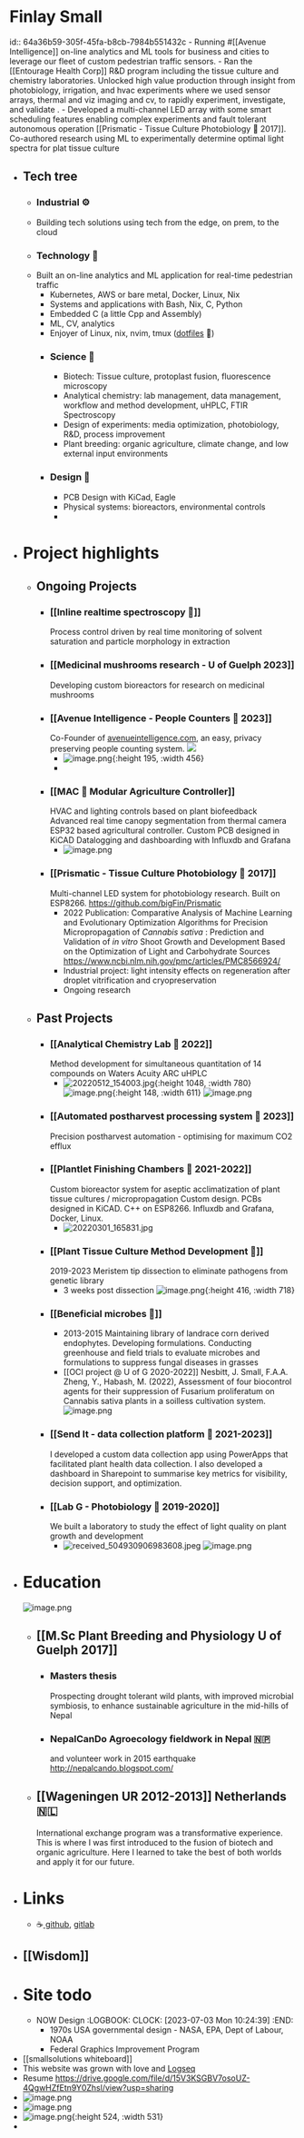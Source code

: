 # Finlay Small
id:: 64a36b59-305f-45fa-b8cb-7984b551432c
	- Running #[[Avenue Intelligence]] on-line analytics and ML tools for business and cities to leverage our fleet of custom pedestrian traffic sensors.
	- Ran the [[Entourage Health Corp]] R&D program including the tissue culture and chemistry laboratories. Unlocked high value production through insight from photobiology, irrigation, and hvac experiments where we used sensor arrays, thermal and viz imaging and cv, to rapidly experiment, investigate, and validate .
	- Developed a multi-channel LED array with some smart scheduling features enabling complex experiments and fault tolerant autonomous operation [[Prismatic - Tissue Culture Photobiology 🌈 2017]]. Co-authored research using ML to experimentally determine optimal light spectra for plat tissue culture
- ## Tech tree
	- ### Industrial ⚙️
	- Building tech solutions using tech from the edge, on prem, to the cloud
	- ### Technology 🤖
	- Built an on-line analytics and ML application for real-time pedestrian traffic
		- Kubernetes, AWS or bare metal, Docker, Linux, Nix
		- Systems and applications with Bash, Nix, C, Python
		- Embedded C (a little Cpp and Assembly)
		- ML, CV, analytics
		- Enjoyer of Linux, nix, nvim, tmux ([dotfiles](https://github.com/bigFin/dotfiles/tree/sway) 🐧)
		- ### Science 🔬
			- Biotech: Tissue culture, protoplast fusion, fluorescence microscopy
			- Analytical chemistry: lab management, data management, workflow and method development, uHPLC, FTIR Spectroscopy
			- Design of experiments: media optimization, photobiology, R&D, process improvement
			- Plant breeding: organic agriculture, climate change, and low external input environments
		- ### Design 📐
			- PCB Design with KiCad, Eagle
			- Physical systems: bioreactors, environmental controls
			-
- # Project highlights
	- ## Ongoing Projects
		- ### [[Inline realtime spectroscopy 🌈]] 
		  Process control driven by real time monitoring of solvent saturation and particle morphology in extraction
		- ### [[Medicinal mushrooms research - U of Guelph 2023]]
		  Developing custom bioreactors for research on medicinal mushrooms
		- ### [[Avenue Intelligence - People Counters 🚶 2023]] 
		  Co-Founder of [avenueintelligence.com](https://avenueintelligence.com/), an easy, privacy preserving people counting system.
		  ![](https://lh3.googleusercontent.com/pw/ADCreHcKwGfdYhdi9ch1bjMoeMYYnEgpHNAyg8C1gNijzWp0FIx1WZNIOK5AGMAr9sVr_1avf9MUPltLqr_GvnApVlaKULZKRSeieeChPdMe5FKj16cGzJrFivwJzAXgBjvw-FdviasNT1xAGDh8pYlEex-p=w595-h1288-s-no?authuser=2)
			- ![image.png](../assets/image_1688423776023_0.png){:height 195, :width 456}
			-
		- ### [[MAC 🌱 Modular Agriculture Controller]]
		  HVAC and lighting controls based on plant biofeedback
		  Advanced real time canopy segmentation from thermal camera
		  ESP32 based agricultural controller. Custom PCB designed in KiCAD
		  Datalogging and dashboarding with Influxdb and Grafana
			- ![image.png](../assets/image_1688423559948_0.png)
		- ### [[Prismatic - Tissue Culture Photobiology 🌈 2017]]
		  Multi-channel LED system for photobiology research. Built on ESP8266.
		  https://github.com/bigFin/Prismatic
			- 2022 Publication: Comparative Analysis of Machine Learning and Evolutionary Optimization Algorithms for Precision Micropropagation of *Cannabis sativa* : Prediction and Validation of *in vitro* Shoot Growth and Development Based on the Optimization of Light and Carbohydrate Sources
			  https://www.ncbi.nlm.nih.gov/pmc/articles/PMC8566924/
			- Industrial project: light intensity effects on regeneration after droplet vitrification and cryopreservation
			- Ongoing research
	- ## Past Projects
		- ### [[Analytical Chemistry Lab 🧪 2022]] 
		  Method development for simultaneous quantitation of 14 compounds on Waters Acuity ARC uHPLC
			- ![20220512_154003.jpg](../assets/20220512_154003_1688425376241_0.jpg){:height 1048, :width 780}
			  ![image.png](../assets/image_1688436117795_0.png){:height 148, :width 611}
			  ![image.png](../assets/image_1688437593680_0.png)
		- ### [[Automated postharvest processing system 🍃 2023]] 
		  Precision postharvest automation - optimising for maximum CO2 efflux
		- ### [[Plantlet Finishing Chambers 🌿 2021-2022]] 
		  Custom bioreactor system for aseptic acclimatization of plant tissue cultures / micropropagation
		  Custom design. PCBs designed in KiCAD. C++ on ESP8266. 
		  Influxdb and Grafana, Docker, Linux.
			- ![20220301_165831.jpg](../assets/20220301_165831_1688424417458_0.jpg)
		- ### [[Plant Tissue Culture Method Development 🌱]] 
		  2019-2023 Meristem tip dissection to eliminate pathogens from genetic library
			- 3 weeks post dissection
			  ![image.png](../assets/image_1688424237233_0.png){:height 416, :width 718}
		- ### [[Beneficial microbes 🦠]]
			- 2013-2015 Maintaining library of landrace corn derived endophytes. Developing formulations. Conducting greenhouse and field trials to evaluate microbes and formulations to suppress fungal diseases in grasses
			- [[OCI project @ U of G 2020-2022]]
			  Nesbitt, J. Small, F.A.A. Zheng, Y., Habash, M. (2022), Assessment of four biocontrol agents for their suppression of
			  Fusarium proliferatum on Cannabis sativa plants in a soilless cultivation system.
			  ![image.png](../assets/image_1688441712215_0.png)
		- ### [[Send It - data collection platform 🔢 2021-2023]]
		  I developed a custom data collection app using PowerApps that facilitated plant health data collection. I also developed a dashboard in Sharepoint to summarise key metrics for visibility, decision support, and optimization.
		- ### [[Lab G - Photobiology 🌈 2019-2020]] 
		  We built a laboratory to study the effect of light quality on plant growth and development
			- ![received_504930906983608.jpeg](../assets/received_504930906983608_1688426356547_0.jpeg)
			  ![image.png](../assets/image_1688437748035_0.png)
- # Education
  ![image.png](../assets/image_1688683491235_0.png)
	- ## [[M.Sc Plant Breeding and Physiology U of Guelph 2017]]
		- ### Masters thesis 
		  Prospecting drought tolerant wild plants, with improved microbial symbiosis, to enhance sustainable agriculture in the mid-hills of Nepal
		- ### NepalCanDo Agroecology fieldwork in Nepal 🇳🇵
		  and volunteer work in 2015 earthquake
		  http://nepalcando.blogspot.com/
	- ## [[Wageningen UR 2012-2013]] Netherlands 🇳🇱
	  International exchange program was a transformative experience. This is where I was first introduced to the fusion of biotech and organic agriculture. Here I learned to take the best of both worlds and apply it for our future.
- # Links
	- ☕[ github](https://github.com/bigFin), [gitlab](https://gitlab.com/bigFinSmall)
- ## [[Wisdom]]
- # Site todo
	- NOW Design
	  :LOGBOOK:
	  CLOCK: [2023-07-03 Mon 10:24:39]
	  :END:
		- 1970s USA governmental design - NASA, EPA, Dept of Labour, NOAA
		- Federal Graphics Improvement Program
- [[smallsolutions whiteboard]]
- This website was grown with love and [Logseq](https://logseq.com/)
- Resume https://drive.google.com/file/d/15V3KSGBV7osoUZ-4QgwHZfEtn9Y0Zhsl/view?usp=sharing
- ![image.png](../assets/image_1688683252591_0.png)
- ![image.png](../assets/image_1688684023192_0.png)
- ![image.png](../assets/image_1688402515733_0.png){:height 524, :width 531}
-